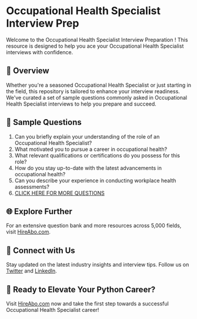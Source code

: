 # Occupational Health Specialist Interview Prep

Welcome to the Occupational Health Specialist Interview Preparation ! This resource is designed to help you ace your Occupational Health Specialist interviews with confidence.

## 🚀 Overview

Whether you're a seasoned Occupational Health Specialist or just starting in the field, this repository is tailored to enhance your interview readiness. We've curated a set of sample questions commonly asked in Occupational Health Specialist interviews to help you prepare and succeed.

## 📝 Sample Questions

1. Can you briefly explain your understanding of the role of an Occupational Health Specialist?
2. What motivated you to pursue a career in occupational health?
3. What relevant qualifications or certifications do you possess for this role?
4. How do you stay up-to-date with the latest advancements in occupational health?
5. Can you describe your experience in conducting workplace health assessments?
6. [CLICK HERE FOR MORE QUESTIONS](https://hireabo.com/job/13_2_11/Occupational%20Health%20Specialist)

## 🌐 Explore Further

For an extensive question bank and more resources across 5,000 fields, visit [HireAbo.com](https://www.hireabo.com).

## 📱 Connect with Us

Stay updated on the latest industry insights and interview tips. Follow us on [Twitter](https://twitter.com/hireabo) and [LinkedIn](https://www.linkedin.com/in/hire-abo-3609972a8/).

## 🚀 Ready to Elevate Your Python Career?

Visit [HireAbo.com](https://www.hireabo.com) now and take the first step towards a successful Occupational Health Specialist career!